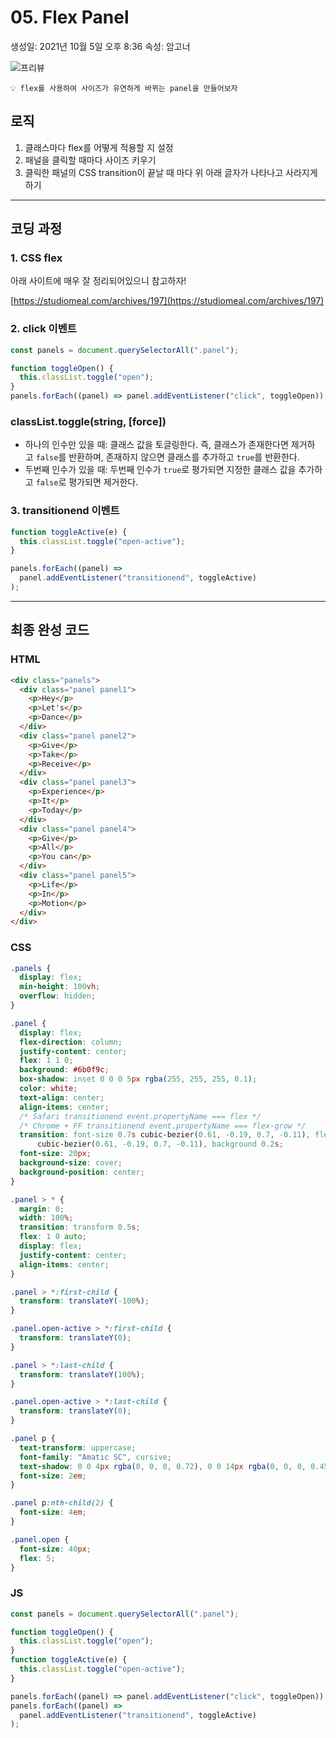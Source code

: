 # 05. Flex Panel

생성일: 2021년 10월 5일 오후 8:36
속성: 암고너

![프리뷰](https://user-images.githubusercontent.com/87363422/156089620-89fac815-c4c5-4683-be7f-8eafaae8dbde.png)

```
💡 flex를 사용하여 사이즈가 유연하게 바뀌는 panel을 만들어보자
```

## 로직

1. 클래스마다 flex를 어떻게 적용할 지 설정
2. 패널을 클릭할 때마다 사이즈 키우기
3. 클릭한 패널의 CSS transition이 끝날 때 마다 위 아래 글자가 나타나고 사라지게 하기

---

## 코딩 과정

### **1. CSS flex**

아래 사이트에 매우 잘 정리되어있으니 참고하자!

[https://studiomeal.com/archives/197](https://studiomeal.com/archives/197)

### **2. click 이벤트**

```jsx
const panels = document.querySelectorAll(".panel");

function toggleOpen() {
  this.classList.toggle("open");
}
panels.forEach((panel) => panel.addEventListener("click", toggleOpen));
```

### classList.toggle(string, [force])

- 하나의 인수만 있을 때: 클래스 값을 토글링한다. 즉, 클래스가 존재한다면 제거하고 `false`를 반환하며, 존재하지 않으면 클래스를 추가하고 `true`를 반환한다.
- 두번째 인수가 있을 때: 두번째 인수가 `true`로 평가되면 지정한 클래스 값을 추가하고 `false`로 평가되면 제거한다.

### **3. transitionend 이벤트**

```jsx
function toggleActive(e) {
  this.classList.toggle("open-active");
}

panels.forEach((panel) =>
  panel.addEventListener("transitionend", toggleActive)
);
```

---

## 최종 완성 코드

### **HTML**

```html
<div class="panels">
  <div class="panel panel1">
    <p>Hey</p>
    <p>Let's</p>
    <p>Dance</p>
  </div>
  <div class="panel panel2">
    <p>Give</p>
    <p>Take</p>
    <p>Receive</p>
  </div>
  <div class="panel panel3">
    <p>Experience</p>
    <p>It</p>
    <p>Today</p>
  </div>
  <div class="panel panel4">
    <p>Give</p>
    <p>All</p>
    <p>You can</p>
  </div>
  <div class="panel panel5">
    <p>Life</p>
    <p>In</p>
    <p>Motion</p>
  </div>
</div>
```

### **CSS**

```css
.panels {
  display: flex;
  min-height: 100vh;
  overflow: hidden;
}

.panel {
  display: flex;
  flex-direction: column;
  justify-content: center;
  flex: 1 1 0;
  background: #6b0f9c;
  box-shadow: inset 0 0 0 5px rgba(255, 255, 255, 0.1);
  color: white;
  text-align: center;
  align-items: center;
  /* Safari transitionend event.propertyName === flex */
  /* Chrome + FF transitionend event.propertyName === flex-grow */
  transition: font-size 0.7s cubic-bezier(0.61, -0.19, 0.7, -0.11), flex 0.7s
      cubic-bezier(0.61, -0.19, 0.7, -0.11), background 0.2s;
  font-size: 20px;
  background-size: cover;
  background-position: center;
}

.panel > * {
  margin: 0;
  width: 100%;
  transition: transform 0.5s;
  flex: 1 0 auto;
  display: flex;
  justify-content: center;
  align-items: center;
}

.panel > *:first-child {
  transform: translateY(-100%);
}

.panel.open-active > *:first-child {
  transform: translateY(0);
}

.panel > *:last-child {
  transform: translateY(100%);
}

.panel.open-active > *:last-child {
  transform: translateY(0);
}

.panel p {
  text-transform: uppercase;
  font-family: "Amatic SC", cursive;
  text-shadow: 0 0 4px rgba(0, 0, 0, 0.72), 0 0 14px rgba(0, 0, 0, 0.45);
  font-size: 2em;
}

.panel p:nth-child(2) {
  font-size: 4em;
}

.panel.open {
  font-size: 40px;
  flex: 5;
}
```

### **JS**

```jsx
const panels = document.querySelectorAll(".panel");

function toggleOpen() {
  this.classList.toggle("open");
}
function toggleActive(e) {
  this.classList.toggle("open-active");
}

panels.forEach((panel) => panel.addEventListener("click", toggleOpen));
panels.forEach((panel) =>
  panel.addEventListener("transitionend", toggleActive)
);
```
